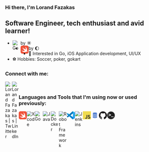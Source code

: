### Hi there, I'm Lorand Fazakas

## Software Engineer, tech enthusiast and avid learner!

- <img align="left" alt="Go" width="26px" src="https://srinathh.github.io/assets/images/generic/Go-Logo_Blue.png" /> by :sunny:
- <img align="left" alt="Swift" width="26px" src="https://raw.githubusercontent.com/github/explore/80688e429a7d4ef2fca1e82350fe8e3517d3494d/topics/swift/swift.png" /> by :moon:
- 🔑 Interested in Go, iOS Application development, UI/UX
- ⚽ Hobbies: Soccer, poker, gokart

### Connect with me:

[<img align="left" alt="Lorand Fazakas | Twitter" width="22px" src="https://cdn.jsdelivr.net/npm/simple-icons@v3/icons/twitter.svg" />][twitter]
[<img align="left" alt="Lorand Fazakas | LinkedIn" width="22px" src="https://cdn.jsdelivr.net/npm/simple-icons@v3/icons/linkedin.svg" />][linkedin]

<br />

### Languages and Tools that I'm using now or used previously:

<img align="left" alt="Swift" width="26px" src="https://raw.githubusercontent.com/github/explore/80688e429a7d4ef2fca1e82350fe8e3517d3494d/topics/swift/swift.png" />
<img align="left" alt="Xcode" width="26px" src="https://upload.wikimedia.org/wikipedia/en/0/0c/Xcode_icon.png" />
<img align="left" alt="Go" width="26px" src="https://srinathh.github.io/assets/images/generic/Go-Logo_Blue.png" />
<img align="left" alt="Java" width="26px" src="https://logos-download.com/wp-content/uploads/2016/10/Java_logo_icon.png" />
<img align="left" alt="Docker" width="26px" src="https://www.docker.com/sites/default/files/d8/2019-07/vertical-logo-monochromatic.png" />
<img align="left" alt="Robot Framework" width="26px" src="https://upload.wikimedia.org/wikipedia/commons/e/e4/Robot-framework-logo.png" />
<img align="left" alt="Visual Studio Code" width="26px" src="https://raw.githubusercontent.com/github/explore/80688e429a7d4ef2fca1e82350fe8e3517d3494d/topics/visual-studio-code/visual-studio-code.png" />
<img align="left" alt="Jenkins" width="26px" src="https://upload.wikimedia.org/wikipedia/commons/thumb/e/e9/Jenkins_logo.svg/1200px-Jenkins_logo.svg.png" />
<img align="left" alt="JavaScript" width="26px" src="https://raw.githubusercontent.com/github/explore/80688e429a7d4ef2fca1e82350fe8e3517d3494d/topics/javascript/javascript.png" />
<img align="left" alt="SQL" width="26px" src="https://raw.githubusercontent.com/github/explore/80688e429a7d4ef2fca1e82350fe8e3517d3494d/topics/sql/sql.png" />
<img align="left" alt="GitHub" width="26px" src="https://raw.githubusercontent.com/github/explore/78df643247d429f6cc873026c0622819ad797942/topics/github/github.png" />
<img align="left" alt="Terminal" width="26px" src="https://raw.githubusercontent.com/github/explore/80688e429a7d4ef2fca1e82350fe8e3517d3494d/topics/terminal/terminal.png" />

<br />
<br />

[twitter]: https://twitter.com/lorandfazakas
[linkedin]: https://www.linkedin.com/in/lorand-fazakas-524771152/
